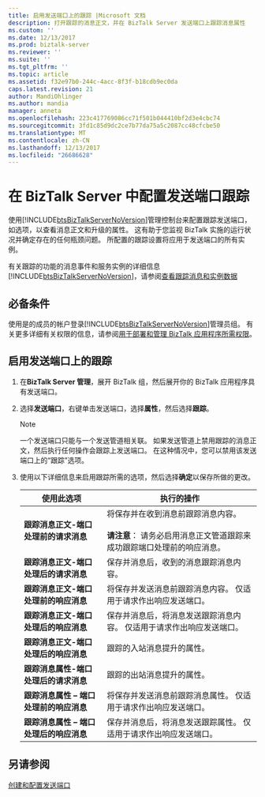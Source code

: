 ```yaml
---
title: 启用发送端口上的跟踪 |Microsoft 文档
description: 打开跟踪的消息正文，并在 BizTalk Server 发送端口上跟踪消息属性
ms.custom: ''
ms.date: 12/13/2017
ms.prod: biztalk-server
ms.reviewer: ''
ms.suite: ''
ms.tgt_pltfrm: ''
ms.topic: article
ms.assetid: f32e97b0-244c-4acc-8f3f-b18cdb9ec0da
caps.latest.revision: 21
author: MandiOhlinger
ms.author: mandia
manager: anneta
ms.openlocfilehash: 223c417769086cc71f501b044410bf2d3e4cbc74
ms.sourcegitcommit: 3fd1c85d9dc2ce7b77da75a5c2087cc48cfcbe50
ms.translationtype: MT
ms.contentlocale: zh-CN
ms.lasthandoff: 12/13/2017
ms.locfileid: "26686628"
---
```

# <a name="configure-send-port-tracking-in-biztalk-server"></a>在 BizTalk Server 中配置发送端口跟踪
使用[!INCLUDE[btsBizTalkServerNoVersion](../includes/btsbiztalkservernoversion-md.md)]管理控制台来配置跟踪发送端口，如选项，以查看消息正文和升级的属性。 这有助于您监视 BizTalk 实施的运行状况并确定存在的任何瓶颈问题。 所配置的跟踪设置将应用于发送端口的所有实例。  
  
 有关跟踪的功能的消息事件和服务实例的详细信息[!INCLUDE[btsBizTalkServerNoVersion](../includes/btsbiztalkservernoversion-md.md)]，请参阅[查看跟踪消息和实例数据](../core/viewing-tracked-message-and-instance-data.md)  
  
## <a name="prerequisites"></a>必备条件  
使用是的成员的帐户登录[!INCLUDE[btsBizTalkServerNoVersion](../includes/btsbiztalkservernoversion-md.md)]管理员组。 有关更多详细有关权限的信息，请参阅[用于部署和管理 BizTalk 应用程序所需权限](../core/permissions-required-for-deploying-and-managing-a-biztalk-application.md)。  
  
## <a name="enable-tracking-on-a-send-port"></a>启用发送端口上的跟踪  
  
1.  在**BizTalk Server 管理**，展开 BizTalk 组，然后展开你的 BizTalk 应用程序具有发送端口。  
  
2.  选择**发送端口**，右键单击发送端口，选择**属性**，然后选择**跟踪**。  
  
    > [!NOTE]
    >  一个发送端口只能与一个发送管道相关联。 如果发送管道上禁用跟踪的消息正文，然后执行任何操作会跟踪上发送端口。 在这种情况中，您可以禁用该发送端口上的“跟踪”选项。  
  
3.  使用以下详细信息来启用跟踪所需的选项，然后选择**确定**以保存所做的更改。  
  
    |使用此选项|执行的操作|  
    |--------------|----------------|  
    |**跟踪消息正文-端口处理前的请求消息**|将保存并在收到消息前跟踪消息内容。 <br/><br/> **请注意**： 请务必启用消息正文管道跟踪来成功跟踪端口处理前的响应消息。|  
    |**跟踪消息正文-端口处理后的请求消息**|保存并消息后，收到的消息跟踪消息内容。|  
    |**跟踪消息正文-端口处理前的响应消息**|将保存并发送消息前跟踪消息内容。 仅适用于请求作出响应发送端口。|    
    |**跟踪消息正文-端口处理后的响应消息**|保存并消息后，将消息发送跟踪消息内容。 仅适用于请求作出响应发送端口。|  
    |**跟踪消息正文-端口处理后的响应消息**|跟踪的入站消息提升的属性。|  
    |**跟踪消息属性-端口处理后的请求消息**|跟踪的出站消息提升的属性。|  
    |**跟踪消息属性 – 端口处理前的响应消息**|将保存并发送消息前跟踪消息属性。 仅适用于请求作出响应发送端口。|   
    |**跟踪消息属性 – 端口处理后的响应消息**|保存并消息后，将消息发送跟踪属性。 仅适用于请求作出响应发送端口。|   
  
## <a name="see-also"></a>另请参阅  
 [创建和配置发送端口](../core/creating-and-configuring-send-ports.md)
